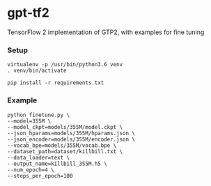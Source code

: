 # gpt-tf2
TensorFlow 2 implementation of GTP2, with examples for fine tuning


### Setup

```
virtualenv -p /usr/bin/python3.6 venv
. venv/bin/activate

pip install -r requirements.txt
```



### Example

```
python finetune.py \
--model=355M \
--model_ckpt=models/355M/model.ckpt \
--json_hparams=models/355M/hparams.json \
--json_encoder=models/355M/encoder.json \
--vocab_bpe=models/355M/vocab.bpe \
--dataset_path=dataset/killbill.txt \
--data_loader=text \
--output_name=killbill_355M.h5 \
--num_epoch=4 \
--steps_per_epoch=100
```